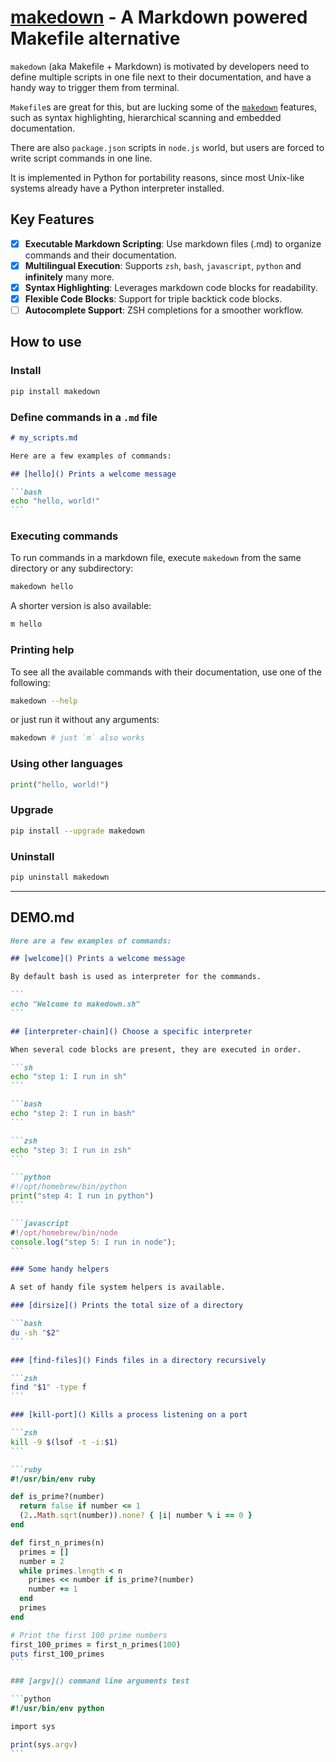 # [makedown]() - A Markdown powered Makefile alternative

`makedown` (aka Makefile + Markdown) is motivated by developers need to define
multiple scripts in one file next to their documentation, and have a handy way
to trigger them from terminal.

`Makefile`s are great for this, but are lucking some of the
[`makedown`](https://github.com/tzador/makedown) features, such as syntax
highlighting, hierarchical scanning and embedded documentation.

There are also `package.json` scripts in `node.js` world, but users are forced
to write script commands in one line.

It is implemented in Python for portability reasons, since most Unix-like
systems already have a Python interpreter installed.

## Key Features

- [x] **Executable Markdown Scripting**: Use markdown files (.md) to organize
      commands and their documentation.
- [x] **Multilingual Execution**: Supports `zsh`, `bash`, `javascript`, `python`
      and **infinitely** many more.
- [x] **Syntax Highlighting**: Leverages markdown code blocks for readability.
- [x] **Flexible Code Blocks**: Support for triple backtick code blocks.
- [ ] **Autocomplete Support**: ZSH completions for a smoother workflow.

## How to use

### Install

```bash
pip install makedown
```

### Define commands in a `.md` file

````markdown
# my_scripts.md

Here are a few examples of commands:

## [hello]() Prints a welcome message

```bash
echo "hello, world!"
```
````

### Executing commands

To run commands in a markdown file, execute `makedown` from the same directory
or any subdirectory:

```bash
makedown hello
```

A shorter version is also available:

```bash
m hello
```

### Printing help

To see all the available commands with their documentation, use one of the
following:

```bash
makedown --help
```

or just run it without any arguments:

```bash
makedown # just `m` also works
```

### Using other languages

```python
print("hello, world!")
```

### Upgrade

```bash
pip install --upgrade makedown
```

### Uninstall

```bash
pip uninstall makedown
```

---

## DEMO.md

````markdown
Here are a few examples of commands:

## [welcome]() Prints a welcome message

By default bash is used as interpreter for the commands.

```
echo "Welcome to makedown.sh"
```

## [interpreter-chain]() Choose a specific interpreter

When several code blocks are present, they are executed in order.

```sh
echo "step 1: I run in sh"
```

```bash
echo "step 2: I run in bash"
```

```zsh
echo "step 3: I run in zsh"
```

```python
#!/opt/homebrew/bin/python
print("step 4: I run in python")
```

```javascript
#!/opt/homebrew/bin/node
console.log("step 5: I run in node");
```

### Some handy helpers

A set of handy file system helpers is available.

### [dirsize]() Prints the total size of a directory

```bash
du -sh "$2"
```

### [find-files]() Finds files in a directory recursively

```zsh
find "$1" -type f
```

### [kill-port]() Kills a process listening on a port

```zsh
kill -9 $(lsof -t -i:$1)
```

```ruby
#!/usr/bin/env ruby

def is_prime?(number)
  return false if number <= 1
  (2..Math.sqrt(number)).none? { |i| number % i == 0 }
end

def first_n_primes(n)
  primes = []
  number = 2
  while primes.length < n
    primes << number if is_prime?(number)
    number += 1
  end
  primes
end

# Print the first 100 prime numbers
first_100_primes = first_n_primes(100)
puts first_100_primes
```

### [argv]() command line arguments test

```python
#!/usr/bin/env python

import sys

print(sys.argv)
```
````

